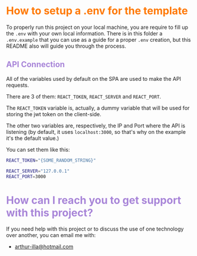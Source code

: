 # <span style="color: #FF7900"> How to setup a .env for the template</span>

To properly run this project on your local machine, you are require to fill up the `.env` with your own local information.
There is in this folder a `.env.example` that you can use as a guide for a proper `.env` creation, but this README also will guide you through the process.

## <span style="color: #A885D8">API Connection

All of the variables used by default on the SPA are used to make the API requests.

There are 3 of them: `REACT_TOKEN`, `REACT_SERVER` and `REACT_PORT`.

The `REACT_TOKEN` variable is, actually, a dummy variable that will be used for storing the jwt token on the client-side.

The other two variables are, respectively, the IP and Port where the API is listening (by default, it uses `localhost:3000`, so that's why on the example it's the default value.)

You can set them like this:

```sh
REACT_TOKEN="{SOME_RANDOM_STRING}"

REACT_SERVER="127.0.0.1"
REACT_PORT=3000
```

# <span style="color: #A885D8">How can I reach you to get support with this project?

If you need help with this project or to discuss the use of one technology over another, you can email me with:

- arthur-illa@hotmail.com
